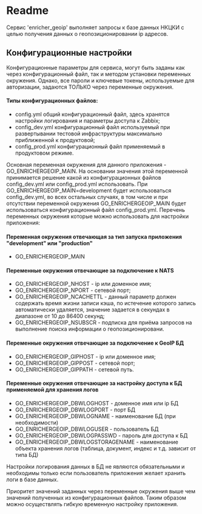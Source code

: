 # Readme

Сервис 'enricher_geoip' выполняет запросы к базе данных НКЦКИ с целью получения данных о геопозиционировании ip адресов.

## Конфигурационные настройки

Конфигурационные параметры для сервиса, могут быть заданы как через конфигурационный файл, так и методом установки переменных окружения. Однако, все пароли и ключевые токены, используемые для авторизации, задаются ТОЛЬКО через переменные окружения.

#### Типы конфигурационных файлов:

- config.yml общий конфигурационный файл, здесь хранятся настройки логирования и параметры доступа к Zabbix;
- config_dev.yml конфигурационный файл используемый при развертывании тестовой инфраструктуры максимально приближенной к продуктовой;
- config_prod.yml конфигурационный файл применяемый в продуктовом режиме.

Основная переменная окружения для данного приложения - GO_ENRICHERGEOIP_MAIN. На основании значения этой переменной принимается решение какой из конфигурационных файлов config_dev.yml или config_prod.yml использовать. При GO_ENRICHERGEOIP_MAIN=development будет использоваться config_dev.yml, во всех остальных случаях, в том числе и при отсутствии переменной окружения GO_ENRICHERGEOIP_MAIN будет использоваться конфигурационный файл config_prod.yml. Перечень переменных окружения которые можно использовать для настройки приложения:

#### Переменная окружения отвечающая за тип запуска приложения "development" или "production"

- GO_ENRICHERGEOIP_MAIN

#### Переменные окружения отвечающие за подключение к NATS

- GO_ENRICHERGEOIP_NHOST - ip или доменное имя;
- GO_ENRICHERGEOIP_NPORT - сетевой порт;
- GO_ENRICHERGEOIP_NCACHETTL - данный параметр должен содержать время жизни записи
  кэша, по истечение которого запись автоматически удаляется, значение задается
  в секундах в диапазоне от 10 до 86400 секунд;
- GO_ENRICHERGEOIP_NSUBSCR - подписка для приёма запросов на выполнение поиска информации о геопозиционировани.

#### Переменные окружения отвечающие за подключение к GeoIP БД

- GO_ENRICHERGEOIP_GIPHOST - ip или доменное имя;
- GO_ENRICHERGEOIP_GIPPOST - сетевой порт;
- GO_ENRICHERGEOIP_GIPPATH - сетевой путь.

#### Переменные окружения отвечающие за настройку доступа к БД применяемой для хранения логов

- GO_ENRICHERGEOIP_DBWLOGHOST - доменное имя или ip БД
- GO_ENRICHERGEOIP_DBWLOGPORT - порт БД
- GO_ENRICHERGEOIP_DBWLOGNAME - наименование БД (при необходимости)
- GO_ENRICHERGEOIP_DBWLOGUSER - пользователь БД
- GO_ENRICHERGEOIP_DBWLOGPASSWD - пароль для доступа к БД
- GO_ENRICHERGEOIP_DBWLOGSTORAGENAME - наименование объекта хранения логов (таблица, документ, индекс и т.д. зависит от типа БД)

Настройки логирования данных в БД не являются обязательными и необходимы только если пользователь приложения желает хранить логи в базе данных.

Приоритет значений заданных через переменные окружения выше чем значений полученных из конфигурационных файлов. Таким образом можно осуществлять гибкую временную настройку приложения.

